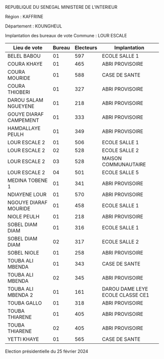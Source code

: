 REPUBLIQUE DU SENEGAL MINISTERE DE L'INTERIEUR

Région : KAFFRINE

Département : KOUNGHEUL

Implantation des bureaux de vote Commune : LOUR ESCALE

| Lieu de vote | Bureau | Electeurs | Implantation |
| - | - | - | - |
| BELEL BABOU | 01 | 597 | ECOLE SALLE 1 |
| COURA KHAYE | 01 | 465 | ABRI PROVISOIRE |
| COURA MOURIDE | 01 | 588 | CASE DE SANTE |
| COURA THIOBERI | 01 | 327 | ABRI PROVISOIRE |
| DAROU SALAM NGUEYENE | 01 | 218 | ABRI PROVISOIRE |
| GOUYE DIARAF CAMPEMENT | 01 | 333 | ABRI PROVISOIRE |
| HAMDALLAYE PEULH | 01 | 349 | ABRI PROVISOIRE |
| LOUR ESCALE 2 | 01 | 506 | ECOLE SALLE 1 |
| LOUR ESCALE 2 | 02 | 528 | ECOLE SALLE 2 |
| LOUR ESCALE 2 | 03 | 528 | MAISON COMMUNAUTAIRE |
| LOUR ESCALE 2 | 04 | 501 | ECOLE SALLE 5 |
| MEDINA TOBENE 1 | 01 | 341 | ABRI PROVISOIRE |
| NDIAYENE LOUR | 01 | 570 | ABRI PROVISOIRE |
| NGOUYE DIARAF MOURIDE | 01 | 458 | ECOLE SALLE 1 |
| NIOLE PEULH | 01 | 218 | ABRI PROVISOIRE |
| SOBEL DIAM DIAM | 01 | 316 | ECOLE SALLE 1 |
| SOBEL DIAM DIAM | 02 | 317 | ECOLE SALLE 2 |
| SOBEL NIOLE | 01 | 258 | ABRI PROVISOIRE |
| TOUBA ALI MBENDA | 01 | 343 | CASE DE SANTE |
| TOUBA ALI MBENDA | 02 | 345 | ABRI PROVISOIRE |
| TOUBA ALI MBENDA 2 | 01 | 161 | DAROU DAME LEYE ECOLE CLASSE CE1 |
| TOUBA GALLO | 01 | 318 | ABRI PROVISOIRE |
| TOUBA THIARENE | 01 | 405 | ABRI PROVISOIRE |
| TOUBA THIARENE | 02 | 405 | ABRI PROVISOIRE |
| YETTI KHAYE | 01 | 565 | CASE DE SANTE |

<!-- PageNumber="4/10" -->

Election présidentielle du 25 février 2024
